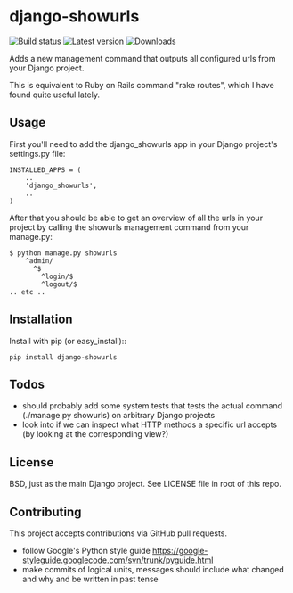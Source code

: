 # django-showurls

[![Build status](https://travis-ci.org/Niklas9/django-showurls.svg?branch=master)](https://travis-ci.org/Niklas9/django-showurls)
[![Latest version](https://img.shields.io/pypi/v/django-showurls.svg?style=flat)](https://pypi.python.org/pypi/django-showurls/)
[![Downloads](https://img.shields.io/pypi/dm/django-showurls.svg?style=flat)](https://pypi.python.org/pypi/django-showurls/)


Adds a new management command that outputs all configured urls from your Django
project.

This is equivalent to Ruby on Rails command "rake routes", which I have found
quite useful lately.

## Usage
First you'll need to add the django_showurls app in your Django project's
settings.py file:

    INSTALLED_APPS = (
        ..
        'django_showurls',
        ..
    )

After that you should be able to get an overview of all the urls in your project
by calling the showurls management command from your manage.py:

    $ python manage.py showurls
        ^admin/
          ^$
            ^login/$
            ^logout/$
    .. etc ..

## Installation
Install with pip (or easy_install)::

    pip install django-showurls

## Todos
* should probably add some system tests that tests the actual command
  (./manage.py showurls) on arbitrary Django projects
* look into if we can inspect what HTTP methods a specific url accepts (by
  looking at the corresponding view?)

## License

BSD, just as the main Django project. See LICENSE file in root of this repo.

## Contributing

This project accepts contributions via GitHub pull requests.

* follow Google's Python style guide
  https://google-styleguide.googlecode.com/svn/trunk/pyguide.html 
* make commits of logical units, messages should include what changed and why
  and be written in past tense
